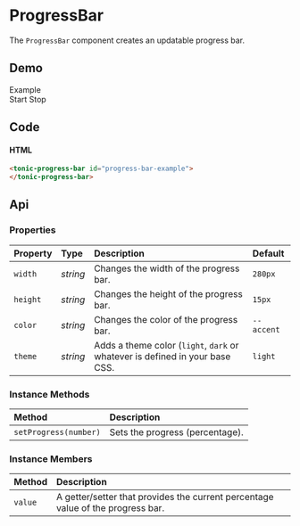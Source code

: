 # ProgressBar
The `ProgressBar` component creates an updatable progress bar.

## Demo

<div class="example">
  <div class="header">Example</div>
  <div class="content">
    <tonic-progress-bar id="progress-bar-example">
    </tonic-progress-bar>
    <div class="button-group">
      <span id="start-progress">Start</span>
      <span id="stop-progress">Stop</span>
    </div>
  </div>
</div>

## Code

#### HTML
```html
<tonic-progress-bar id="progress-bar-example">
</tonic-progress-bar>
```

## Api

### Properties

| Property | Type | Description | Default |
| :--- | :--- | :--- | :--- |
| `width` | *string* | Changes the width of the progress bar. | `280px` |
| `height` | *string* | Changes the height of the progress bar. | `15px` |
| `color` | *string* | Changes the color of the progress bar. | `--accent` |
| `theme` | *string* | Adds a theme color (`light`, `dark` or whatever is defined in your base CSS. | `light` |

### Instance Methods

| Method | Description |
| :--- | :--- |
| `setProgress(number)` | Sets the progress (percentage). |

### Instance Members

| Method | Description |
| :--- | :--- |
| `value` | A getter/setter that provides the current percentage value of the progress bar. |
